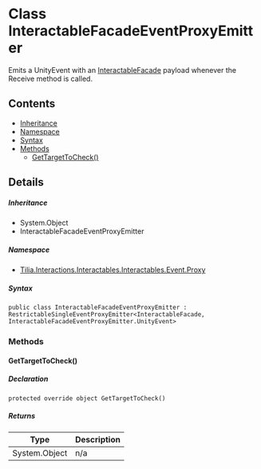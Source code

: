 # Class InteractableFacadeEventProxyEmitter

Emits a UnityEvent with an [InteractableFacade] payload whenever the Receive method is called.

## Contents

* [Inheritance]
* [Namespace]
* [Syntax]
* [Methods]
  * [GetTargetToCheck()]

## Details

##### Inheritance

* System.Object
* InteractableFacadeEventProxyEmitter

##### Namespace

* [Tilia.Interactions.Interactables.Interactables.Event.Proxy]

##### Syntax

```
public class InteractableFacadeEventProxyEmitter : RestrictableSingleEventProxyEmitter<InteractableFacade, InteractableFacadeEventProxyEmitter.UnityEvent>
```

### Methods

#### GetTargetToCheck()

##### Declaration

```
protected override object GetTargetToCheck()
```

##### Returns

| Type | Description |
| --- | --- |
| System.Object | n/a |

[InteractableFacade]: ../../../Interactables/InteractableFacade.md
[Tilia.Interactions.Interactables.Interactables.Event.Proxy]: README.md
[Inheritance]: #Inheritance
[Namespace]: #Namespace
[Syntax]: #Syntax
[Methods]: #Methods
[GetTargetToCheck()]: #GetTargetToCheck
